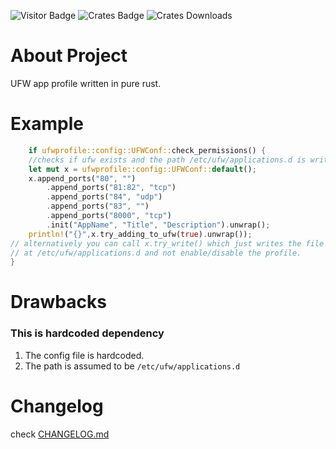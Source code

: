 ![Visitor Badge](https://visitor-badge.laobi.icu/badge?page_id=rust-ufw-app-profile)
![Crates Badge](https://img.shields.io/crates/v/ufwprofile)
![Crates Downloads](https://img.shields.io/crates/d/ufwprofile)

# About Project
UFW app profile written in pure rust.

# Example
```rust
    if ufwprofile::config::UFWConf::check_permissions() {
    //checks if ufw exists and the path /etc/ufw/applications.d is writable
    let mut x = ufwprofile::config::UFWConf::default();
    x.append_ports("80", "")
        .append_ports("81:82", "tcp")
        .append_ports("84", "udp")
        .append_ports("83", "")
        .append_ports("8000", "tcp")
        .init("AppName", "Title", "Description").unwrap();
    println!("{}",x.try_adding_to_ufw(true).unwrap());
// alternatively you can call x.try_write() which just writes the file 
// at /etc/ufw/applications.d and not enable/disable the profile.
}
```
# Drawbacks
### This is hardcoded dependency
1. The config file is hardcoded.
2. The path is assumed to be `/etc/ufw/applications.d`

# Changelog
check [CHANGELOG.md](CHANGELOG.md)